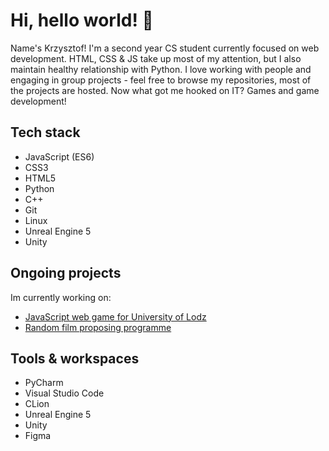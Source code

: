 # Hi, hello world! 🥝

Name's Krzysztof! 
I'm a second year CS student currently focused on web development. HTML, CSS & JS take up most of my attention, but I also maintain healthy relationship with Python. 
I love working with people and engaging in group projects - feel free to browse my repositories, most of the projects are hosted. Now what got me hooked on IT? Games and game development!

## Tech stack
- JavaScript (ES6)
- CSS3
- HTML5
- Python
- C++
- Git
- Linux
- Unreal Engine 5
- Unity

## Ongoing projects
Im currently working on:
- [JavaScript web game for University of Lodz](https://github.com/sawolej/sawolej.github.io)
- [Random film proposing programme](https://github.com/NakerTheFirst/filmPicker)

## Tools & workspaces
- PyCharm
- Visual Studio Code
- CLion
- Unreal Engine 5
- Unity 
- Figma
